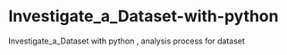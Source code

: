 # Investigate_a_Dataset-with-python
Investigate_a_Dataset with python , analysis process for dataset 
